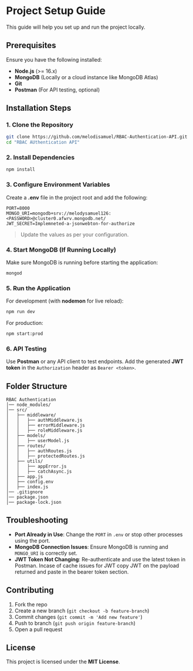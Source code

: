 # Project Setup Guide

This guide will help you set up and run the project locally.

## Prerequisites

Ensure you have the following installed:
- **Node.js** (>= 16.x)
- **MongoDB** (Locally or a cloud instance like MongoDB Atlas)
- **Git**
- **Postman** (For API testing, optional)

## Installation Steps

### 1. Clone the Repository
```sh
git clone https://github.com/melodisamuel/RBAC-Authentication-API.git
cd "RBAC AUthentication API"
```

### 2. Install Dependencies
```sh
npm install
```

### 3. Configure Environment Variables
Create a **.env** file in the project root and add the following:
```env
PORT=8000
MONGO_URI=mongodb+srv://melodysamuel126:<PASSWORD>@cluster0.afwrv.mongodb.net/
JWT_SECRET=Implemneted-a-jsonwebton-for-authorize
```
> Update the values as per your configuration.

### 4. Start MongoDB (If Running Locally)
Make sure MongoDB is running before starting the application:
```sh
mongod
```

### 5. Run the Application
For development (with **nodemon** for live reload):
```sh
npm run dev
```
For production:
```sh
npm start:prod
```

### 6. API Testing
Use **Postman** or any API client to test endpoints. Add the generated **JWT token** in the `Authorization` header as `Bearer <token>`.

## Folder Structure
```
RBAC Authentication
│── node_modules/
│── src/
│   ├── middleware/
│   │   ├── authMiddleware.js
│   │   ├── errorMiddleware.js
│   │   ├── roleMiddleware.js
│   ├── models/
│   │   ├── userModel.js
│   ├── routes/
│   │   ├── authRoutes.js
│   │   ├── protectedRoutes.js
│   ├── utils/
│   │   ├── appError.js
│   │   ├── catchAsync.js
│   ├── app.js
│   ├── config.env
│   ├── index.js
│── .gitignore
│── package.json
│── package-lock.json

```

## Troubleshooting
- **Port Already in Use**: Change the `PORT` in `.env` or stop other processes using the port.
- **MongoDB Connection Issues**: Ensure MongoDB is running and `MONGO_URI` is correctly set.
- **JWT Token Not Changing**: Re-authenticate and use the latest token in Postman. Incase of cache issues for JWT copy JWT on the payload returned and paste in the bearer token section.

## Contributing
1. Fork the repo
2. Create a new branch (`git checkout -b feature-branch`)
3. Commit changes (`git commit -m 'Add new feature'`)
4. Push to branch (`git push origin feature-branch`)
5. Open a pull request

## License
This project is licensed under the **MIT License**.

